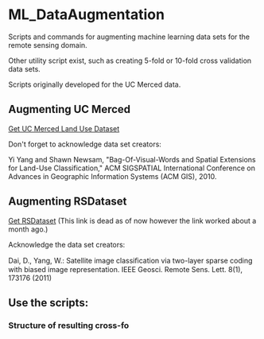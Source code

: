 # ML_DataAugmentation

Scripts and commands for augmenting machine learning data sets for the remote sensing domain.

Other utility script exist, such as creating 5-fold or 10-fold cross validation data sets.

Scripts originally developed for the UC Merced data.

## Augmenting UC Merced

[Get UC Merced Land Use Dataset](http://vision.ucmerced.edu/datasets/landuse.html)

Don't forget to acknowledge data set creators:

Yi Yang and Shawn Newsam, "Bag-Of-Visual-Words and Spatial Extensions for Land-Use Classification," ACM SIGSPATIAL International Conference on Advances in Geographic Information Systems (ACM GIS), 2010. 

## Augmenting RSDataset
[Get RSDataset](http://dsp.whu.edu.cn/cn/staff/yw/HRSscene.html)
(This link is dead as of now however the link worked about a month ago.)

Acknowledge the data set creators:

Dai, D., Yang, W.: Satellite image classiﬁcation via two-layer sparse coding with biased image representation. 
IEEE Geosci. Remote Sens. Lett. 8(1), 173176 (2011)

## Use the scripts:

### Structure of resulting cross-fo

